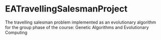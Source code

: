 # EATravellingSalesmanProject
The travelling salesman problem implemented as an evolutionary algorithm for the group phase of the course: Genetic Algorithms and Evolutionary Computing 
